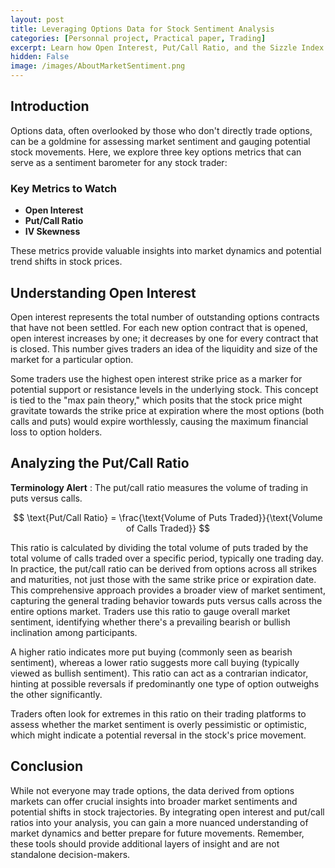 ```yaml
---
layout: post
title: Leveraging Options Data for Stock Sentiment Analysis 
categories: [Personnal project, Practical paper, Trading]
excerpt: Learn how Open Interest, Put/Call Ratio, and the Sizzle Index can enhance your understanding of market sentiment and stock trends
hidden: False
image: /images/AboutMarketSentiment.png
---
```


## Introduction 

Options data, often overlooked by those who don't directly trade options, can be a goldmine for assessing market sentiment and gauging potential stock movements. Here, we explore three key options metrics that can serve as a sentiment barometer for any stock trader:

### Key Metrics to Watch

- **Open Interest**
- **Put/Call Ratio**
- **IV Skewness**

These metrics provide valuable insights into market dynamics and potential trend shifts in stock prices.

## Understanding Open Interest

Open interest represents the total number of outstanding options contracts that have not been settled. For each new option contract that is opened, open interest increases by one; it decreases by one for every contract that is closed. This number gives traders an idea of the liquidity and size of the market for a particular option.

Some traders use the highest open interest strike price as a marker for potential support or resistance levels in the underlying stock. This concept is tied to the "max pain theory," which posits that the stock price might gravitate towards the strike price at expiration where the most options (both calls and puts) would expire worthlessly, causing the maximum financial loss to option holders.

## Analyzing the Put/Call Ratio

**Terminology Alert** : The put/call ratio measures the volume of trading in puts versus calls.

$$ \text{Put/Call Ratio} = \frac{\text{Volume of Puts Traded}}{\text{Volume of Calls Traded}} $$

This ratio is calculated by dividing the total volume of puts traded by the total volume of calls traded over a specific period, typically one trading day. In practice, the put/call ratio can be derived from options across all strikes and maturities, not just those with the same strike price or expiration date. This comprehensive approach provides a broader view of market sentiment, capturing the general trading behavior towards puts versus calls across the entire options market. Traders use this ratio to gauge overall market sentiment, identifying whether there's a prevailing bearish or bullish inclination among participants.

A higher ratio indicates more put buying (commonly seen as bearish sentiment), whereas a lower ratio suggests more call buying (typically viewed as bullish sentiment). This ratio can act as a contrarian indicator, hinting at possible reversals if predominantly one type of option outweighs the other significantly.

Traders often look for extremes in this ratio on their trading platforms to assess whether the market sentiment is overly pessimistic or optimistic, which might indicate a potential reversal in the stock's price movement.

## Conclusion

While not everyone may trade options, the data derived from options markets can offer crucial insights into broader market sentiments and potential shifts in stock trajectories. By integrating open interest and put/call ratios into your analysis, you can gain a more nuanced understanding of market dynamics and better prepare for future movements. Remember, these tools should provide additional layers of insight and are not standalone decision-makers.
